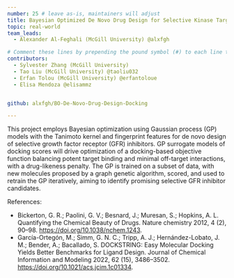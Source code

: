 ```yaml
---
number: 25 # leave as-is, maintainers will adjust
title: Bayesian Optimized De Novo Drug Design for Selective Kinase Targeting
topic: real-world
team_leads:
  - Alexander Al-Feghali (McGill University) @alxfgh

# Comment these lines by prepending the pound symbol (#) to each line to hide these elements
contributors:
  - Sylvester Zhang (McGill University)
  - Tao Liu (McGill University) @taoliu032
  - Erfan Tolou (McGill University) @erfantoloue
  - Elisa Mendoza @elisammz


github: alxfgh/BO-De-Novo-Drug-Design-Docking

---
```

This project employs Bayesian optimization using Gaussian process (GP) models with the Tanimoto kernel and fingerprint features for de novo design of selective growth factor receptor (GFR) inhibitors. GP surrogate models of docking scores will drive optimization of a docking-based objective function balancing potent target binding and minimal off-target interactions, with a drug-likeness penalty. The GP is trained on a subset of data, with new molecules proposed by a graph genetic algorithm, scored, and used to retrain the GP iteratively, aiming to identify promising selective GFR inhibitor candidates.

References:
 - Bickerton, G. R.; Paolini, G. V.; Besnard, J.; Muresan, S.; Hopkins, A. L. Quantifying the Chemical Beauty of Drugs. Nature chemistry 2012, 4 (2), 90–98. https://doi.org/10.1038/nchem.1243.
 - García-Ortegón, M.; Simm, G. N. C.; Tripp, A. J.; Hernández-Lobato, J. M.; Bender, A.; Bacallado, S. DOCKSTRING: Easy Molecular Docking Yields Better Benchmarks for Ligand Design. Journal of Chemical Information and Modeling 2022, 62 (15), 3486–3502. https://doi.org/10.1021/acs.jcim.1c01334.
